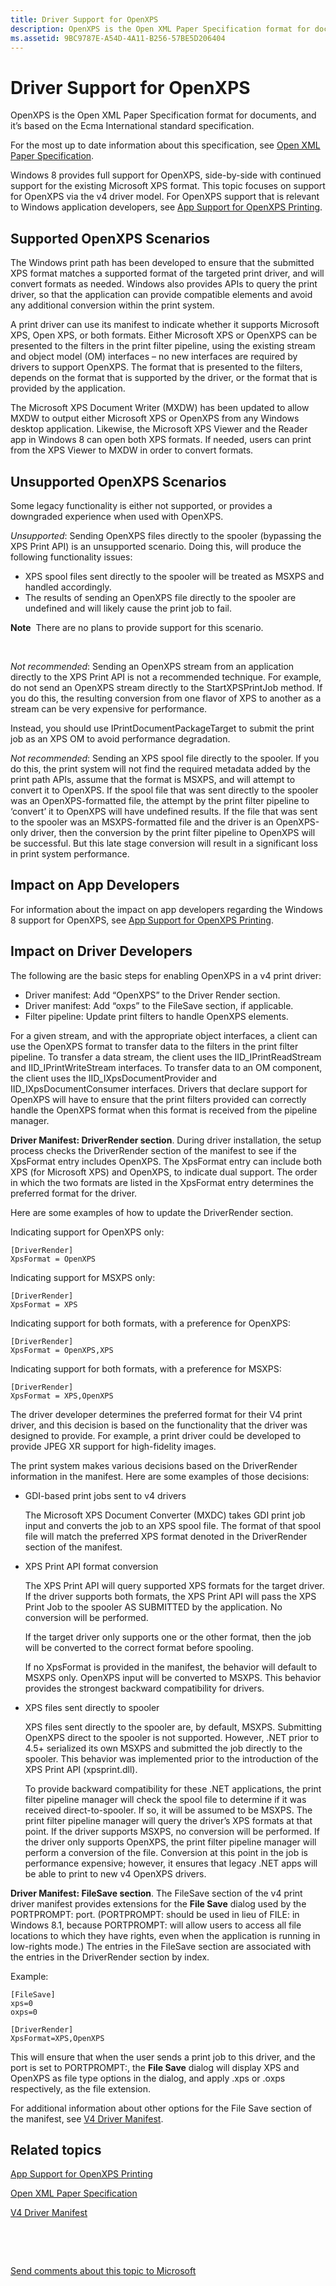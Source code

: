 ```yaml
---
title: Driver Support for OpenXPS
description: OpenXPS is the Open XML Paper Specification format for documents, and it’s based on the Ecma International standard specification.
ms.assetid: 9BC9787E-A54D-4A11-B256-57BE5D206404
---
```


# Driver Support for OpenXPS


OpenXPS is the Open XML Paper Specification format for documents, and it’s based on the Ecma International standard specification.

For the most up to date information about this specification, see [Open XML Paper Specification](http://www.ecma-international.org/publications/standards/Ecma-388.md).

Windows 8 provides full support for OpenXPS, side-by-side with continued support for the existing Microsoft XPS format. This topic focuses on support for OpenXPS via the v4 driver model. For OpenXPS support that is relevant to Windows application developers, see [App Support for OpenXPS Printing](http://msdn.microsoft.com/library/windows/desktop/dn495653.aspx).

## Supported OpenXPS Scenarios


The Windows print path has been developed to ensure that the submitted XPS format matches a supported format of the targeted print driver, and will convert formats as needed. Windows also provides APIs to query the print driver, so that the application can provide compatible elements and avoid any additional conversion within the print system.

A print driver can use its manifest to indicate whether it supports Microsoft XPS, Open XPS, or both formats. Either Microsoft XPS or OpenXPS can be presented to the filters in the print filter pipeline, using the existing stream and object model (OM) interfaces – no new interfaces are required by drivers to support OpenXPS. The format that is presented to the filters, depends on the format that is supported by the driver, or the format that is provided by the application.

The Microsoft XPS Document Writer (MXDW) has been updated to allow MXDW to output either Microsoft XPS or OpenXPS from any Windows desktop application. Likewise, the Microsoft XPS Viewer and the Reader app in Windows 8 can open both XPS formats. If needed, users can print from the XPS Viewer to MXDW in order to convert formats.

## Unsupported OpenXPS Scenarios


Some legacy functionality is either not supported, or provides a downgraded experience when used with OpenXPS.

*Unsupported*: Sending OpenXPS files directly to the spooler (bypassing the XPS Print API) is an unsupported scenario. Doing this, will produce the following functionality issues:

-   XPS spool files sent directly to the spooler will be treated as MSXPS and handled accordingly.
-   The results of sending an OpenXPS file directly to the spooler are undefined and will likely cause the print job to fail.

**Note**  There are no plans to provide support for this scenario.

 

*Not recommended*: Sending an OpenXPS stream from an application directly to the XPS Print API is not a recommended technique. For example, do not send an OpenXPS stream directly to the StartXPSPrintJob method. If you do this, the resulting conversion from one flavor of XPS to another as a stream can be very expensive for performance.

Instead, you should use IPrintDocumentPackageTarget to submit the print job as an XPS OM to avoid performance degradation.

*Not recommended*: Sending an XPS spool file directly to the spooler. If you do this, the print system will not find the required metadata added by the print path APIs, assume that the format is MSXPS, and will attempt to convert it to OpenXPS. If the spool file that was sent directly to the spooler was an OpenXPS-formatted file, the attempt by the print filter pipeline to ‘convert’ it to OpenXPS will have undefined results. If the file that was sent to the spooler was an MSXPS-formatted file and the driver is an OpenXPS-only driver, then the conversion by the print filter pipeline to OpenXPS will be successful. But this late stage conversion will result in a significant loss in print system performance.

## Impact on App Developers


For information about the impact on app developers regarding the Windows 8 support for OpenXPS, see [App Support for OpenXPS Printing](http://msdn.microsoft.com/library/windows/desktop/dn495653.aspx).

## Impact on Driver Developers


The following are the basic steps for enabling OpenXPS in a v4 print driver:

-   Driver manifest: Add “OpenXPS” to the Driver Render section.
-   Driver manifest: Add “oxps” to the FileSave section, if applicable.
-   Filter pipeline: Update print filters to handle OpenXPS elements.

For a given stream, and with the appropriate object interfaces, a client can use the OpenXPS format to transfer data to the filters in the print filter pipeline. To transfer a data stream, the client uses the IID\_IPrintReadStream and IID\_IPrintWriteStream interfaces. To transfer data to an OM component, the client uses the IID\_IXpsDocumentProvider and IID\_IXpsDocumentConsumer interfaces. Drivers that declare support for OpenXPS will have to ensure that the print filters provided can correctly handle the OpenXPS format when this format is received from the pipeline manager.

**Driver Manifest: DriverRender section**. During driver installation, the setup process checks the DriverRender section of the manifest to see if the XpsFormat entry includes OpenXPS. The XpsFormat entry can include both XPS (for Microsoft XPS) and OpenXPS, to indicate dual support. The order in which the two formats are listed in the XpsFormat entry determines the preferred format for the driver.

Here are some examples of how to update the DriverRender section.

Indicating support for OpenXPS only:

``` syntax
[DriverRender]
XpsFormat = OpenXPS
```

Indicating support for MSXPS only:

``` syntax
[DriverRender]
XpsFormat = XPS
```

Indicating support for both formats, with a preference for OpenXPS:

``` syntax
[DriverRender]
XpsFormat = OpenXPS,XPS
```

Indicating support for both formats, with a preference for MSXPS:

``` syntax
[DriverRender]
XpsFormat = XPS,OpenXPS
```

The driver developer determines the preferred format for their V4 print driver, and this decision is based on the functionality that the driver was designed to provide. For example, a print driver could be developed to provide JPEG XR support for high-fidelity images.

The print system makes various decisions based on the DriverRender information in the manifest. Here are some examples of those decisions:

-   GDI-based print jobs sent to v4 drivers

    The Microsoft XPS Document Converter (MXDC) takes GDI print job input and converts the job to an XPS spool file. The format of that spool file will match the preferred XPS format denoted in the DriverRender section of the manifest.

-   XPS Print API format conversion

    The XPS Print API will query supported XPS formats for the target driver. If the driver supports both formats, the XPS Print API will pass the XPS Print Job to the spooler AS SUBMITTED by the application. No conversion will be performed.

    If the target driver only supports one or the other format, then the job will be converted to the correct format before spooling.

    If no XpsFormat is provided in the manifest, the behavior will default to MSXPS only. OpenXPS input will be converted to MSXPS. This behavior provides the strongest backward compatibility for drivers.

-   XPS files sent directly to spooler

    XPS files sent directly to the spooler are, by default, MSXPS. Submitting OpenXPS direct to the spooler is not supported. However, .NET prior to 4.5+ serialized its own MSXPS and submitted the job directly to the spooler. This behavior was implemented prior to the introduction of the XPS Print API (xpsprint.dll).

    To provide backward compatibility for these .NET applications, the print filter pipeline manager will check the spool file to determine if it was received direct-to-spooler. If so, it will be assumed to be MSXPS. The print filter pipeline manager will query the driver’s XPS formats at that point. If the driver supports MSXPS, no conversion will be performed. If the driver only supports OpenXPS, the print filter pipeline manager will perform a conversion of the file. Conversion at this point in the job is performance expensive; however, it ensures that legacy .NET apps will be able to print to new v4 OpenXPS drivers.

**Driver Manifest: FileSave section**. The FileSave section of the v4 print driver manifest provides extensions for the **File Save** dialog used by the PORTPROMPT: port. (PORTPROMPT: should be used in lieu of FILE: in Windows 8.1, because PORTPROMPT: will allow users to access all file locations to which they have rights, even when the application is running in low-rights mode.) The entries in the FileSave section are associated with the entries in the DriverRender section by index.

Example:

``` syntax
[FileSave]
xps=0
oxps=0

[DriverRender]
XpsFormat=XPS,OpenXPS
```

This will ensure that when the user sends a print job to this driver, and the port is set to PORTPROMPT:, the **File Save** dialog will display XPS and OpenXPS as file type options in the dialog, and apply .xps or .oxps respectively, as the file extension.

For additional information about other options for the File Save section of the manifest, see [V4 Driver Manifest](v4-driver-manifest.md).

## Related topics


[App Support for OpenXPS Printing](http://msdn.microsoft.com/library/windows/desktop/dn495653.aspx)

[Open XML Paper Specification](http://www.ecma-international.org/publications/standards/Ecma-388.md)

[V4 Driver Manifest](v4-driver-manifest.md)

 

 

[Send comments about this topic to Microsoft](mailto:wsddocfb@microsoft.com?subject=Documentation%20feedback%20%5Bprint\print%5D:%20Driver%20Support%20for%20OpenXPS%20%20RELEASE:%20%283/29/2016%29&body=%0A%0APRIVACY%20STATEMENT%0A%0AWe%20use%20your%20feedback%20to%20improve%20the%20documentation.%20We%20don't%20use%20your%20email%20address%20for%20any%20other%20purpose,%20and%20we'll%20remove%20your%20email%20address%20from%20our%20system%20after%20the%20issue%20that%20you're%20reporting%20is%20fixed.%20While%20we're%20working%20to%20fix%20this%20issue,%20we%20might%20send%20you%20an%20email%20message%20to%20ask%20for%20more%20info.%20Later,%20we%20might%20also%20send%20you%20an%20email%20message%20to%20let%20you%20know%20that%20we've%20addressed%20your%20feedback.%0A%0AFor%20more%20info%20about%20Microsoft's%20privacy%20policy,%20see%20http://privacy.microsoft.com/default.aspx. "Send comments about this topic to Microsoft")





